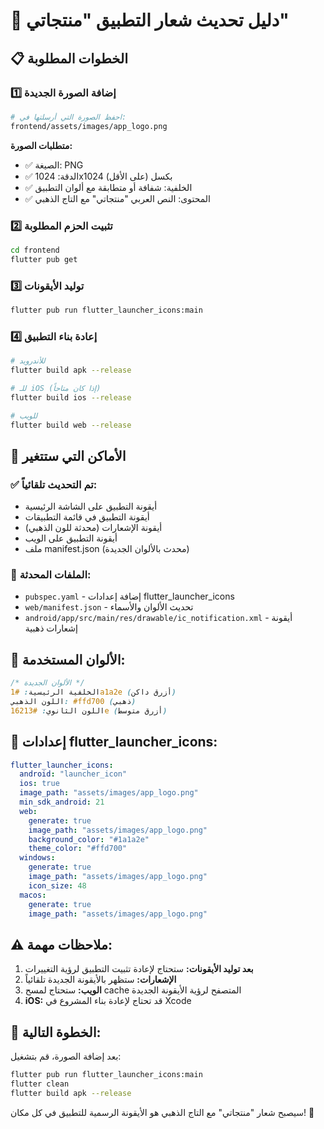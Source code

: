 # 🎨 دليل تحديث شعار التطبيق "منتجاتي"

## 📋 الخطوات المطلوبة

### 1️⃣ **إضافة الصورة الجديدة**
```bash
# احفظ الصورة التي أرسلتها في:
frontend/assets/images/app_logo.png
```

**متطلبات الصورة:**
- ✅ الصيغة: PNG
- ✅ الدقة: 1024x1024 بكسل (على الأقل)
- ✅ الخلفية: شفافة أو متطابقة مع ألوان التطبيق
- ✅ المحتوى: النص العربي "منتجاتي" مع التاج الذهبي

### 2️⃣ **تثبيت الحزم المطلوبة**
```bash
cd frontend
flutter pub get
```

### 3️⃣ **توليد الأيقونات**
```bash
flutter pub run flutter_launcher_icons:main
```

### 4️⃣ **إعادة بناء التطبيق**
```bash
# للأندرويد
flutter build apk --release

# للـ iOS (إذا كان متاحاً)
flutter build ios --release

# للويب
flutter build web --release
```

## 🎯 الأماكن التي ستتغير

### ✅ **تم التحديث تلقائياً:**
- أيقونة التطبيق على الشاشة الرئيسية
- أيقونة التطبيق في قائمة التطبيقات
- أيقونة الإشعارات (محدثة للون الذهبي)
- أيقونة التطبيق على الويب
- ملف manifest.json (محدث بالألوان الجديدة)

### 📱 **الملفات المحدثة:**
- `pubspec.yaml` - إضافة إعدادات flutter_launcher_icons
- `web/manifest.json` - تحديث الألوان والأسماء
- `android/app/src/main/res/drawable/ic_notification.xml` - أيقونة إشعارات ذهبية

## 🎨 **الألوان المستخدمة:**

```css
/* الألوان الجديدة */
الخلفية الرئيسية: #1a1a2e (أزرق داكن)
اللون الذهبي: #ffd700 (ذهبي)
اللون الثانوي: #16213e (أزرق متوسط)
```

## 🔧 **إعدادات flutter_launcher_icons:**

```yaml
flutter_launcher_icons:
  android: "launcher_icon"
  ios: true
  image_path: "assets/images/app_logo.png"
  min_sdk_android: 21
  web:
    generate: true
    image_path: "assets/images/app_logo.png"
    background_color: "#1a1a2e"
    theme_color: "#ffd700"
  windows:
    generate: true
    image_path: "assets/images/app_logo.png"
    icon_size: 48
  macos:
    generate: true
    image_path: "assets/images/app_logo.png"
```

## ⚠️ **ملاحظات مهمة:**

1. **بعد توليد الأيقونات:** ستحتاج لإعادة تثبيت التطبيق لرؤية التغييرات
2. **الإشعارات:** ستظهر بالأيقونة الجديدة تلقائياً
3. **الويب:** ستحتاج لمسح cache المتصفح لرؤية الأيقونة الجديدة
4. **iOS:** قد تحتاج لإعادة بناء المشروع في Xcode

## 🚀 **الخطوة التالية:**

بعد إضافة الصورة، قم بتشغيل:
```bash
flutter pub run flutter_launcher_icons:main
flutter clean
flutter build apk --release
```

سيصبح شعار "منتجاتي" مع التاج الذهبي هو الأيقونة الرسمية للتطبيق في كل مكان! 🎉
